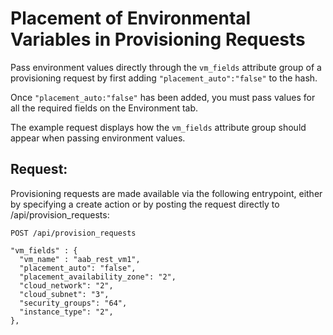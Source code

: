 # Placement of Environmental Variables in Provisioning Requests

Pass environment values directly through the `vm_fields` attribute group
of a provisioning request by first adding `"placement_auto":"false"` to
the hash.

<div class="note">

Once `"placement_auto:"false"` has been added, you must pass values for
all the required fields on the Environment tab.

</div>

The example request displays how the `vm_fields` attribute group should
appear when passing environment values.

## Request:

Provisioning requests are made available via the following entrypoint,
either by specifying a create action or by posting the request directly
to /api/provision\_requests:

    POST /api/provision_requests

    "vm_fields" : {
      "vm_name" : "aab_rest_vm1",
      "placement_auto": "false",
      "placement_availability_zone": "2",
      "cloud_network": "2",
      "cloud_subnet": "3",
      "security_groups": "64",
      "instance_type": "2",
    },
